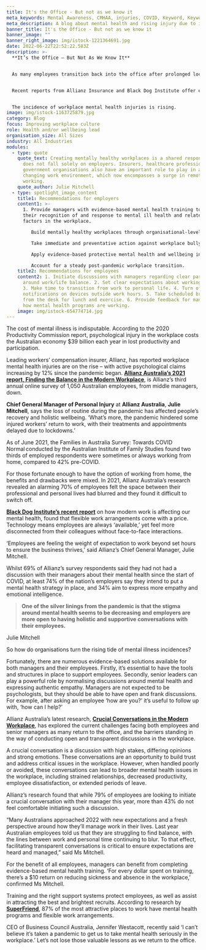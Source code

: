 ```yaml
---
title: It's the Office - But not as we know it
meta_keywords: Mental Awareness, CMHAA, injuries, COVID, Keyword, Keyword.
meta_description: A blog about mental health and rising injury due to ill mental health
banner_title: It's the Office - But not as we know it
banner_image: ""
banner_right_image: img/istock-1221364691.jpg
date: 2022-06-22T22:52:22.583Z
description: >-
  **It’s the Office – But Not As We Know It**


  As many employees transition back into the office after prolonged lockdowns, the challenge is to retain some of the beneficial aspects gained from working at home to positively transform our workplaces into more flexible, and most importantly, mentally safe environments.


  Recent reports from Allianz Insurance and Black Dog Institute offer evidenced-based recommendations to promote and protect mental health at work, as well as flagging the potential consequences for organisations that don’t make the shift.


  The incidence of workplace mental health injuries is rising.
image: img/istock-1163725879.jpg
category: Blog
focus: Improving workplace culture
role: Health and/or wellbeing lead
organisation_size: All Sizes
industry: All Industries
modules:
  - type: quote
    quote_text: Creating mentally healthy workplaces is a shared responsibility and
      does not fall solely on employers. Insurers, healthcare professionals and
      government organisations also have an important role to play in a rapidly
      changing work environment, which now encompasses a surge in remote
      working.
    quote_author: Julie Mitchell
  - type: spotlight_image_content
    title1: Recommendations for employers
    content1: >-
      1. Provide managers with evidence-based mental health training to improve
      their recognition of and response to mental ill health and related risk
      factors in the workplace. 

         Build mentally healthy workplaces through organisational-level strategies to boost worker autonomy, improved job control, and flexible work. 

         Take immediate and preventative action against workplace bullying, sexual harassment and assault. 

         Apply evidence-based protective mental health and wellbeing interventions for all employees. 

         Account for a steady post-pandemic workplace transition.
    title2: Recommendations for employees
    content2: 1. Initiate discussions with managers regarding clear parameters
      around work/life balance. 2. Set clear expectations about working hours.
      3. Make time to transition from work to personal life. 4. Turn off
      notifications on devices outside work hours. 5. Take scheduled breaks away
      from the desk for lunch and exercise. 6. Provide feedback for managers on
      how mental health programs are working.
    image: img/istock-654774714.jpg
---
```

The cost of mental illness is indisputable. According to the 2020 Productivity Commission report, psychological injury in the workplace costs the Australian economy $39 billion each year in lost productivity and participation.

Leading workers’ compensation insurer, Allianz, has reported workplace mental health injuries are on the rise – with active psychological claims increasing by 12% since the pandemic began. **[Allianz Australia’s 2021 report, Finding the Balance in the Modern Workplace](https://www.allianz.com.au/images/internet/allianz-au/ContentImages/Allianz_Finding_Balance_in_the_Modern_Workplace.pdf)**, is Allianz’s third annual online survey of 1,050 Australian employees, from middle managers, down.

**Chief General Manager of Personal Injury** at **Allianz Australia**, **Julie Mitchell**, says the loss of routine during the pandemic has affected people’s recovery and holistic wellbeing. ‘What’s more, the pandemic hindered some injured workers’ return to work, with their treatments and appointments delayed due to lockdowns.’

As of June 2021, the Families in Australia Survey: Towards COVID Normal conducted by the Australian Institute of Family Studies found two thirds of employed respondents were sometimes or always working from home, compared to 42% pre-COVID.

For those fortunate enough to have the option of working from home, the benefits and drawbacks were mixed. In 2021, Allianz Australia’s research revealed an alarming 70% of employees felt the space between their professional and personal lives had blurred and they found it difficult to switch off.

**[Black Dog Institute’s recent report](https://www.blackdoginstitute.org.au/wp-content/uploads/2021/10/modern_work.pdf)** on how modern work is affecting our mental health, found that flexible work arrangements come with a price. Technology means employees are always ‘available,’ yet feel more disconnected from their colleagues without face-to-face interactions.

‘Employees are feeling the weight of expectation to work beyond set hours to ensure the business thrives,’ said Allianz’s Chief General Manager, Julie Mitchell.

Whilst 69% of Allianz’s survey respondents said they had not had a discussion with their managers about their mental health since the start of COVID, at least 74% of the nation’s employers say they intend to put a mental health strategy in place, and 34% aim to express more empathy and emotional intelligence.

> **One of the silver linings from the pandemic is that the stigma around mental health seems to be decreasing and employers are more open to having holistic and supportive conversations with their employees.**

Julie Mitchell 

So how do organisations turn the rising tide of mental illness incidences?

Fortunately, there are numerous evidence-based solutions available for both managers and their employees. Firstly, it’s essential to have the tools and structures in place to support employees. Secondly, senior leaders can play a powerful role by normalising discussions around mental health and expressing authentic empathy. Managers are not expected to be psychologists, but they should be able to have open and frank discussions. For example, after asking an employee ‘how are you?’ it’s useful to follow up with, ‘how can I help?’

Allianz Australia’s latest research, **[Crucial Conversations in the Modern Workplace](https://www.allianz.com.au/business/workers-compensation/mental-health)**, has explored the current challenges facing both employees and senior managers as many return to the office, and the barriers standing in the way of conducting open and transparent discussions in the workplace.

A crucial conversation is a discussion with high stakes, differing opinions and strong emotions. These conversations are an opportunity to build trust and address critical issues in the workplace. However, when handled poorly or avoided, these conversations can lead to broader mental health issues in the workplace, including strained relationships, decreased productivity, employee dissatisfaction, or extended periods of leave.

Allianz’s research found that while 79% of employees are looking to initiate a crucial conversation with their manager this year, more than 43% do not feel comfortable initiating such a discussion.

“Many Australians approached 2022 with new expectations and a fresh perspective around how they’ll manage work in their lives. Last year Australian employees told us that they are struggling to find balance, with the lines between work and personal time continuing to blur. To that effect, facilitating transparent conversations is critical to ensure expectations are heard and managed,” said Ms Mitchell.

For the benefit of all employees, managers can benefit from completing evidence-based mental health training. ‘For every dollar spent on training, there’s a $10 return on reducing sickness and absence in the workplace,’ confirmed Ms Mitchell.

Training and the right support systems protect employees, as well as assist in attracting the best and brightest recruits. According to research by **[SuperFriend](https://itw2021.superfriend.com.au/)**, 87% of the most attractive places to work have mental health programs and flexible work arrangements.

CEO of Business Council Australia, Jennifer Westacott, recently said ‘I can’t believe it’s taken a pandemic to get us to take mental health seriously in the workplace.’ Let’s not lose those valuable lessons as we return to the office.